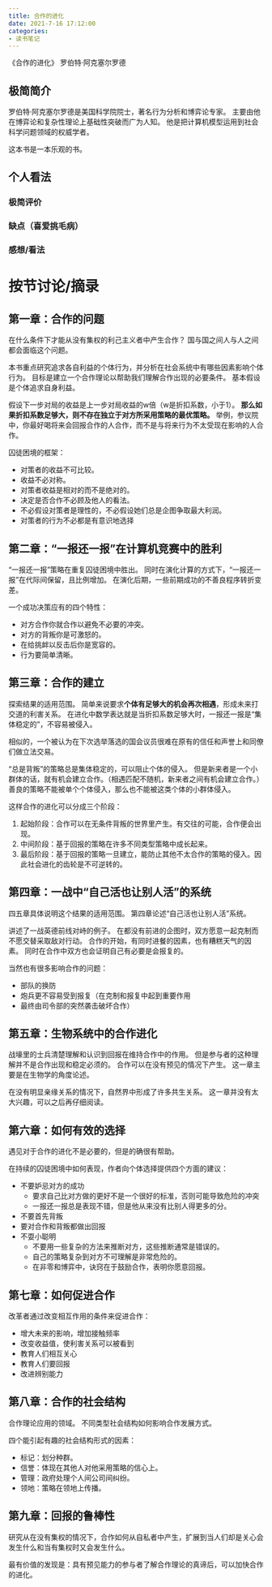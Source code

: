 ```yaml
---
title: 合作的进化
date: 2021-7-16 17:12:00
categories:
- 读书笔记
---
```


《合作的进化》 罗伯特·阿克塞尔罗德

<!-- more -->

## 极简简介

罗伯特·阿克塞尔罗德是美国科学院院士，著名行为分析和博弈论专家。
主要由他在博弈论和复杂性理论上基础性突破而广为人知。
他是把计算机模型运用到社会科学问题领域的权威学者。

这本书是一本乐观的书。

## 个人看法



### 极简评价


### 缺点（喜爱挑毛病）

### 感想/看法

# 按节讨论/摘录

## 第一章：合作的问题

在什么条件下才能从没有集权的利己主义者中产生合作？
国与国之间人与人之间都会面临这个问题。

本书重点研究追求各自利益的个体行为，并分析在社会系统中有哪些因素影响个体行为。
目标是建立一个合作理论以帮助我们理解合作出现的必要条件。
基本假设是个体追求自身利益。

假设下一步对局的收益是上一步对局收益的w倍（w是折扣系数，小于1）。
**那么如果折扣系数足够大，则不存在独立于对方所采用策略的最优策略。**
举例，参议院中，你最好喝将来会回报合作的人合作，而不是与将来行为不太受现在影响的人合作。

囚徒困境的框架：
- 对策者的收益不可比较。
- 收益不必对称。
- 对策者收益是相对的而不是绝对的。
- 决定是否合作不必顾及他人的看法。
- 不必假设对策者是理性的，不必假设她们总是企图争取最大利润。
- 对策者的行为不必都是有意识地选择

## 第二章：“一报还一报”在计算机竞赛中的胜利

“一报还一报”策略在重复囚徒困境中胜出。
同时在演化计算的方式下，“一报还一报”在代际间保留，且比例增加。
在演化后期，一些前期成功的不善良程序转折变差。

一个成功决策应有的四个特性：
- 对方合作你就合作以避免不必要的冲突。
- 对方的背叛你是可激怒的。
- 在给挑衅以反击后你是宽容的。
- 行为要简单清晰。

## 第三章：合作的建立

探索结果的适用范围。
简单来说要求**个体有足够大的机会再次相遇**，形成未来打交道的利害关系。
在进化中数学表达就是当折扣系数足够大时，一报还一报是“集体稳定的”，不容易被侵入。

相似的，一个被认为在下次选举落选的国会议员很难在原有的信任和声誉上和同僚们做立法交易。

“总是背叛”的策略总是集体稳定的，可以阻止个体的侵入。
但是新来者是一个小群体的话，就有机会建立合作。（相遇匹配不随机，新来者之间有机会建立合作。）
善良的策略不能被单个个体侵入，那么也不能被这类个体的小群体侵入。

这样合作的进化可以分成三个阶段：
1. 起始阶段：合作可以在无条件背叛的世界里产生。有交往的可能，合作便会出现。
2. 中间阶段：基于回报的策略在许多不同类型策略中成长起来。
3. 最后阶段：基于回报的策略一旦建立，能防止其他不太合作的策略的侵入。因此社会进化的齿轮是不可逆转的。

## 第四章：一战中“自己活也让别人活”的系统

四五章具体说明这个结果的适用范围。
第四章论述“自己活也让别人活”系统。

讲述了一战英德前线对峙的例子。
在都没有前进的企图时，双方愿意一起克制而不愿交替采取敌对行动。
合作的开始，有同时进餐的因素，也有糟糕天气的因素。
同时在合作中双方也会证明自己有必要是会报复的。

当然也有很多影响合作的问题：
- 部队的换防
- 炮兵更不容易受到报复（在克制和报复中起到重要作用
- 最终由司令部的突然袭击破坏合作）

## 第五章：生物系统中的合作进化

战壕里的士兵清楚理解和认识到回报在维持合作中的作用。
但是参与者的这种理解并不是合作出现和稳定必须的。
合作可以在没有预见的情况下产生。
这一章主要是在生物学的角度论述。

在没有明显亲缘关系的情况下，自然界中形成了许多共生关系。
这一章并没有太大兴趣，可以之后再仔细阅读。

## 第六章：如何有效的选择

遇见对于合作的进化不是必要的，但是的确很有帮助。

在持续的囚徒困境中如何表现，作者向个体选择提供四个方面的建议：
- 不要妒忌对方的成功
  - 要求自己比对方做的更好不是一个很好的标准，否则可能导致危险的冲突
  - 一报还一报总是表现不错，但是他从来没有比别人得更多的分。
- 不要首先背叛
- 要对合作和背叛都做出回报
- 不耍小聪明
  - 不要用一些复杂的方法来推断对方，这些推断通常是错误的。
  - 自己的策略复杂到对方不可理解是非常危险的。
  - 在非零和博弈中，诀窍在于鼓励合作，表明你愿意回报。

## 第七章：如何促进合作

改革者通过改变相互作用的条件来促进合作：
- 增大未来的影响，增加接触频率
- 改变收益值，使利害关系可以被看到
- 教育人们相互关心
- 教育人们要回报
- 改进辨别能力

## 第八章：合作的社会结构

合作理论应用的领域。
不同类型社会结构如何影响合作发展方式。

四个能引起有趣的社会结构形式的因素：
- 标记：划分种群。
- 信誉：体现在其他人对他采用策略的信心上。
- 管理：政府处理个人间公司间纠纷。
- 领地：策略在领地上传播。

## 第九章：回报的鲁棒性

研究从在没有集权的情况下，合作如何从自私者中产生，扩展到当人们却是关心会发生什么和当有集权时又会发生什么。

最有价值的发现是：具有预见能力的参与者了解合作理论的真谛后，可以加快合作的进化。